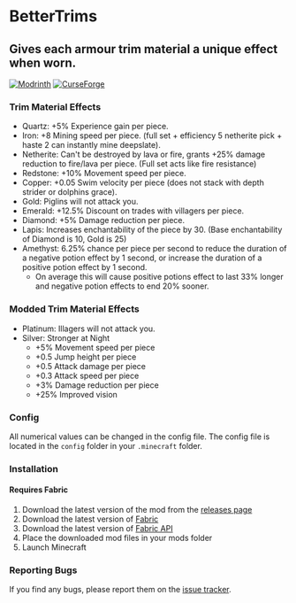 BetterTrims
================
## Gives each armour trim material a unique effect when worn.

[![Modrinth](https://img.shields.io/modrinth/dt/bettertrims?color=00AF5C&label=downloads&logo=modrinth)](https://modrinth.com/mod/bettertrims)
[![CurseForge](https://cf.way2muchnoise.eu/full_821752_downloads.svg)](https://curseforge.com/minecraft/mc-mods/better-trims)

### Trim Material Effects
- Quartz: +5% Experience gain per piece.
- Iron: +8 Mining speed per piece. (full set + efficiency 5 netherite pick + haste 2 can instantly mine deepslate).
- Netherite: Can't be destroyed by lava or fire, grants +25% damage reduction to fire/lava per piece. (Full set acts like fire resistance)
- Redstone: +10% Movement speed per piece.
- Copper: +0.05 Swim velocity per piece (does not stack with depth strider or dolphins grace).
- Gold: Piglins will not attack you.
- Emerald: +12.5% Discount on trades with villagers per piece.
- Diamond: +5% Damage reduction per piece.
- Lapis: Increases enchantability of the piece by 30. (Base enchantability of Diamond is 10, Gold is 25)
- Amethyst: 6.25% chance per piece per second to reduce the duration of a negative potion effect by 1 second, or increase the duration of a positive potion effect by 1 second.
  - On average this will cause positive potions effect to last 33% longer and negative potion effects to end 20% sooner.

### Modded Trim Material Effects
- Platinum: Illagers will not attack you.
- Silver: Stronger at Night
  - +5% Movement speed per piece
  - +0.5 Jump height per piece
  - +0.5 Attack damage per piece
  - +0.3 Attack speed per piece
  - +3% Damage reduction per piece
  - +25% Improved vision

### Config
All numerical values can be changed in the config file. The config file is located in the `config` folder in your `.minecraft` folder.

### Installation
#### Requires Fabric
1. Download the latest version of the mod from the [releases page](https://modrinth.com/mod/bettertrims/versions)
2. Download the latest version of [Fabric](https://fabricmc.net/use/)
3. Download the latest version of [Fabric API](https://www.curseforge.com/minecraft/mc-mods/fabric-api)
4. Place the downloaded mod files in your mods folder
5. Launch Minecraft

### Reporting Bugs
If you find any bugs, please report them on the [issue tracker](https://github.com/Benjamin-Norton/BetterTrims/issues).
